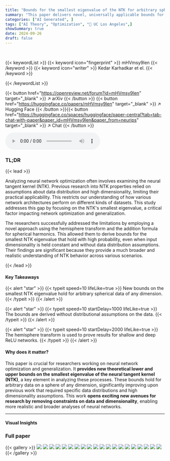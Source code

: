 ```yaml
---
title: "Bounds for the smallest eigenvalue of the NTK for arbitrary spherical data of arbitrary dimension"
summary: "This paper delivers novel, universally applicable bounds for the smallest NTK eigenvalue, regardless of data distribution or dimension, leveraging the hemisphere transform."
categories: ["AI Generated", ]
tags: ["AI Theory", "Optimization", "🏢 UC Los Angeles",]
showSummary: true
date: 2024-09-26
draft: false
---
```


<br>

{{< keywordList >}}
{{< keyword icon="fingerprint" >}} mHVmsy9len {{< /keyword >}}
{{< keyword icon="writer" >}} Kedar Karhadkar et el. {{< /keyword >}}
 
{{< /keywordList >}}

{{< button href="https://openreview.net/forum?id=mHVmsy9len" target="_blank" >}}
↗ arXiv
{{< /button >}}
{{< button href="https://huggingface.co/papers/mHVmsy9len" target="_blank" >}}
↗ Hugging Face
{{< /button >}}{{< button href="https://huggingface.co/spaces/huggingface/paper-central?tab=tab-chat-with-paper&paper_id=mHVmsy9len&paper_from=neurips" target="_blank" >}}
↗ Chat
{{< /button >}}




<audio controls>
    <source src="https://ai-paper-reviewer.com/mHVmsy9len/podcast.wav" type="audio/wav">
    Your browser does not support the audio element.
</audio>


### TL;DR


{{< lead >}}

Analyzing neural network optimization often involves examining the neural tangent kernel (NTK).  Previous research into NTK properties relied on assumptions about data distribution and high dimensionality, limiting their practical applicability.  This restricts our understanding of how various network architectures perform on different kinds of datasets. This study addresses this gap by focusing on the NTK's smallest eigenvalue, a critical factor impacting network optimization and generalization.



The researchers successfully addressed the limitations by employing a novel approach using the hemisphere transform and the addition formula for spherical harmonics.  This allowed them to derive bounds for the smallest NTK eigenvalue that hold with high probability, even when input dimensionality is held constant and without data distribution assumptions.  Their findings are significant because they provide a much broader and realistic understanding of NTK behavior across various scenarios.

{{< /lead >}}


#### Key Takeaways

{{< alert "star" >}}
{{< typeit speed=10 lifeLike=true >}} New bounds on the smallest NTK eigenvalue hold for arbitrary spherical data of any dimension. {{< /typeit >}}
{{< /alert >}}

{{< alert "star" >}}
{{< typeit speed=10 startDelay=1000 lifeLike=true >}} The bounds are derived without distributional assumptions on the data. {{< /typeit >}}
{{< /alert >}}

{{< alert "star" >}}
{{< typeit speed=10 startDelay=2000 lifeLike=true >}} The hemisphere transform is used to prove results for shallow and deep ReLU networks. {{< /typeit >}}
{{< /alert >}}

#### Why does it matter?
This paper is crucial for researchers working on neural network optimization and generalization.  It **provides new theoretical lower and upper bounds on the smallest eigenvalue of the neural tangent kernel (NTK)**, a key element in analyzing these processes.  These bounds hold for arbitrary data on a sphere of any dimension, significantly improving upon previous work that required specific data distributions and high dimensionality assumptions. This work **opens exciting new avenues for research by removing constraints on data and dimensionality**, enabling more realistic and broader analyses of neural networks.

------
#### Visual Insights







### Full paper

{{< gallery >}}
<img src="https://ai-paper-reviewer.com/mHVmsy9len/1.png" class="grid-w50 md:grid-w33 xl:grid-w25" />
<img src="https://ai-paper-reviewer.com/mHVmsy9len/2.png" class="grid-w50 md:grid-w33 xl:grid-w25" />
<img src="https://ai-paper-reviewer.com/mHVmsy9len/3.png" class="grid-w50 md:grid-w33 xl:grid-w25" />
<img src="https://ai-paper-reviewer.com/mHVmsy9len/4.png" class="grid-w50 md:grid-w33 xl:grid-w25" />
<img src="https://ai-paper-reviewer.com/mHVmsy9len/5.png" class="grid-w50 md:grid-w33 xl:grid-w25" />
<img src="https://ai-paper-reviewer.com/mHVmsy9len/6.png" class="grid-w50 md:grid-w33 xl:grid-w25" />
<img src="https://ai-paper-reviewer.com/mHVmsy9len/7.png" class="grid-w50 md:grid-w33 xl:grid-w25" />
<img src="https://ai-paper-reviewer.com/mHVmsy9len/8.png" class="grid-w50 md:grid-w33 xl:grid-w25" />
<img src="https://ai-paper-reviewer.com/mHVmsy9len/9.png" class="grid-w50 md:grid-w33 xl:grid-w25" />
<img src="https://ai-paper-reviewer.com/mHVmsy9len/10.png" class="grid-w50 md:grid-w33 xl:grid-w25" />
<img src="https://ai-paper-reviewer.com/mHVmsy9len/11.png" class="grid-w50 md:grid-w33 xl:grid-w25" />
<img src="https://ai-paper-reviewer.com/mHVmsy9len/12.png" class="grid-w50 md:grid-w33 xl:grid-w25" />
<img src="https://ai-paper-reviewer.com/mHVmsy9len/13.png" class="grid-w50 md:grid-w33 xl:grid-w25" />
<img src="https://ai-paper-reviewer.com/mHVmsy9len/14.png" class="grid-w50 md:grid-w33 xl:grid-w25" />
<img src="https://ai-paper-reviewer.com/mHVmsy9len/15.png" class="grid-w50 md:grid-w33 xl:grid-w25" />
<img src="https://ai-paper-reviewer.com/mHVmsy9len/16.png" class="grid-w50 md:grid-w33 xl:grid-w25" />
<img src="https://ai-paper-reviewer.com/mHVmsy9len/17.png" class="grid-w50 md:grid-w33 xl:grid-w25" />
<img src="https://ai-paper-reviewer.com/mHVmsy9len/18.png" class="grid-w50 md:grid-w33 xl:grid-w25" />
<img src="https://ai-paper-reviewer.com/mHVmsy9len/19.png" class="grid-w50 md:grid-w33 xl:grid-w25" />
<img src="https://ai-paper-reviewer.com/mHVmsy9len/20.png" class="grid-w50 md:grid-w33 xl:grid-w25" />
{{< /gallery >}}